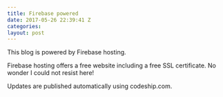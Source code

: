 ```yaml
---
title: Firebase powered
date: 2017-05-26 22:39:41 Z
categories:
layout: post
---
```


This blog is powered by Firebase hosting.

Firebase hosting offers a free website including a free SSL certificate.
No wonder I could not resist here!

Updates are published automatically using codeship.com.
